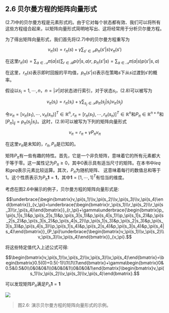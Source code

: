 ## 2.6 贝尔曼方程的矩阵向量形式

$(2.7)$中的贝尔曼方程是元素形式的。由于它对每个状态都有效、我们可以将所有这些方程组合起来，以矩阵向量形式简明地写出、这将经常用于分析贝尔曼方程。

为了得出矩阵向量形式，我们首先将$(2.7)$中的贝尔曼方程重写为

$$v_\pi (s)=r_\pi (s)+\gamma\sum_{s'\in \mathcal{S}}p_\pi(s'|s)v_\pi(s')$$

在这里$r_\pi(s)=\sum_{a\in \mathcal{A}}\pi(a|s)\sum_{r\in \mathcal{R}}p(r|s,a)r,$ $p_\pi(s'|s)=\sum_{a\in \mathcal{A}}\pi(a|s)p(s'|s,a)$

在这里，$r_\pi(s)$表示即时回报的平均值，$p_\pi(s'|s)$表示在策略$s$下从$s$过渡到$s'$的概率。

假设以$s_i=1,\cdots,n$，$n=|\mathcal{S}|$对状态进行索引，对于状态$s_i$，$(2.8)$可以被写为

$$v_\pi(s_i)=r_\pi(s_i)+\gamma\sum_{s_j\in \mathcal{S}}p_\pi(s_j|s_i)v_\pi(s_j)$$

令$v_\pi=[v_\pi(s_1),\cdots,v_\pi(s_n)]^T\in\mathbb{R}^n,r_\pi=[r_\pi(s_1),\cdots,r_\pi(s_n)]^T\in\mathbb{R}^n$和$P_\pi \in \mathbb{R}^{n \times n}$和$[P_\pi]_{ij}=p_\pi (s_j|s_i)$。这时，$(2.9)$可以被写为下列的矩阵向量形式

$$v_\pi=r_\pi+\gamma P_\pi v_\pi$$

在这里$v_\pi$是未知的，$r_\pi,P_\pi$是已知的。

矩阵$P_\pi$有一些有趣的特性。首先，它是一个非负矩阵，意味着它的所有元素都大于等于零。这一属性记为$P_\pi \geq 0$，其中$0$表示具有适当尺寸的矩阵。在本书中$leq$和$geq$表示元素比较运算。其次，$P_\pi$为随机矩阵、 这意味着每行的数值总和等于$1$。这个性质表示为$P_\pi \mathbf{1}=\mathbf{1}$，其中$\mathbf{1}=[1,\cdots,1]^T$有恰当的维度。

考虑在图$2.6$中展示的例子，贝尔曼方程的矩阵向量形式是:

$$\underbrace{\begin{bmatrix}v_\pi(s_1)\\v_\pi(s_2)\\v_\pi(s_3)\\v_\pi(s_4)\end{bmatrix}}_{v_\pi}=\underbrace{\begin{bmatrix}r_\pi(s_1)\\r_\pi(s_2)\\r_\pi(s_3)\\r_\pi(s_4)\end{bmatrix}}_{r_\pi}+\gamma\underbrace{\begin{bmatrix}p_\pi(s_1|s_1)&p_\pi(s_2|s_1)&p_\pi(s_3|s_1)&p_\pi(s_4|s_1)\\p_\pi(s_1|s_2)&p_\pi(s_2|s_2)&p_\pi(s_3|s_2)&p_\pi(s_4|s_2)\\p_\pi(s_1|s_3)&p_\pi(s_2|s_3)&p_\pi(s_3|s_3)&p_\pi(s_4|s_3)\\p_\pi(s_1|s_4)&p_\pi(s_2|s_4)&p_\pi(s_3|s_4)&p_\pi(s_4|s_4)\end{bmatrix}}_{P_\pi}\underbrace{\begin{bmatrix}v_\pi(s_1)\\v_\pi(s_2)\\v_\pi(s_3)\\v_\pi(s_4)\end{bmatrix}}_{v_\pi}.$$

将这些特定值代入上述公式可得:

$$\begin{bmatrix}v_\pi(s_1)\\v_\pi(s_2)\\v_\pi(s_3)\\v_\pi(s_4)\end{bmatrix}=\begin{bmatrix}0.5(0)+0.5(-1)\\1\\1\\1\end{bmatrix}+\gamma\begin{bmatrix}0&0.5&0.5&0\\0&0&0&1\\0&0&0&1\\0&0&0&1\end{bmatrix}\begin{bmatrix}v_\pi(s_1)\\v_\pi(s_2)\\v_\pi(s_3)\\v_\pi(s_4)\end{bmatrix}.$$

可以发现矩阵$P_\pi$满足$P_\pi \mathbf{1}=\mathbf{1}$

 ![](../img/02/5.png)
 > 图2.6: 演示贝尔曼方程的矩阵向量形式的示例。

